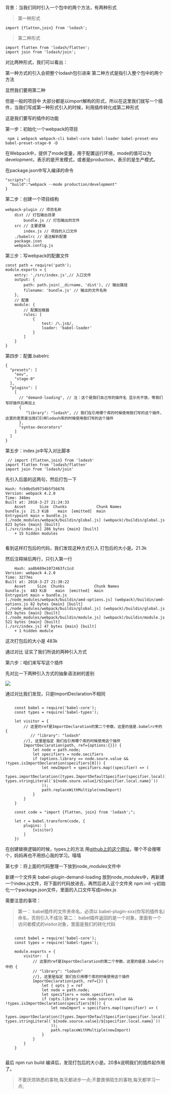 
背景：当我们同时引入一个包中的两个方法，有两种形式


> 第一种形式 
> 
```
import {flatten,join} from 'lodash';
```
>第二种形式
>
```
import flatten from 'lodash/flatten';
import join from 'lodash/join';
```

对比两种形式，我们可以看出：

第一种方式的引入会把整个lodash包引进来
第二种方式是指引入整个包中的两个方法

显然我们要用第二种

但是一般的项目中 大部分都是以import解构的形式，所以在这里我们就写一个插件，当我们写成第一种形式引入的时候，利用插件转化成第二种形式


这是我们要写的插件的功能


第一步：初始化一个webpack的项目

```
 npm i webpack webpack-cli babel-core babel-loader babel-preset-env babel-preset-stage-0 -D
```

在Webpack中，提供了mode变量，用于配置运行环境，mode的值可以为development，表示的是开发模式，或者是production，表示的是生产模式。

在package.json中写入编译的命令

```
"scripts":{
  "build":"webpack --mode production/development"
}
```

第二步：创建一个项目结构

```
webpack-plugin // 项目名称
    dist // 打包输出目录
        bundle.js // 打包输出的文件
    src // 主要逻辑
        index.js // 项目的入口文件
    ./babelrc // 语法解析配置
    package.json
    webpack.config.js

```

第三步：写webpack的配置文件

```
const path = require('path');
module.exports = {
    entry: './src/index.js',// 入口文件
    output: {
        path: path.join(__dirname, 'dist'), // 输出路径
        filename: 'bundle.js' // 输出的文件名称
    },
    // 配置
    module: {
        // 配置加载器
        rules: [
            {
                test: /\.js$/,
                loader: 'babel-loader'
            }
        ]
    }
}

```
第四步：配置.babelrc

```
{
  "presets": [
    "env",
    "stage-0"
  ],
  "plugins": [
    [
      // "demand-loading", // 注：这个是我们自己写的插件名 显示先不放，等我们写好插件后再加上
      {
         "library": "lodash", // 我们在引用哪个库的时候使用我们写的这个插件，这里的意思是当我们引用lodash库的时候使用我们写的这个插件
      },
      "syntax-decorators"
    ]
  ]
}
```


第五步：index.js中写入对比脚本


```
 // import {flatten,join} from 'lodash'
import flatten from 'lodash/flatten'
import join from 'lodash/join'
```

先引入后面的这两句，然后打包一下

```
Hash: fcb0bd5d9734b5f56676
Version: webpack 4.2.0
Time: 346ms
Built at: 2018-3-27 21:24:33
    Asset      Size  Chunks             Chunk Names
bundle.js  21.3 KiB    main  [emitted]  main
Entrypoint main = bundle.js
[./node_modules/webpack/buildin/global.js] (webpack)/buildin/global.js 823 bytes {main} [built]
[./src/index.js] 286 bytes {main} [built]
    + 15 hidden modules


```

看到这样打包后的代码，我们发现这种方式引入 打包后的大小是。21.3k

然后注释掉后两行，只引入第一行

```
    Hash: aa8b689e1072463fc1cd
Version: webpack 4.2.0
Time: 3277ms
Built at: 2018-3-27 21:30:22
    Asset     Size  Chunks             Chunk Names
bundle.js  483 KiB    main  [emitted]  main
Entrypoint main = bundle.js
[./node_modules/webpack/buildin/amd-options.js] (webpack)/buildin/amd-options.js 82 bytes {main} [built]
[./node_modules/webpack/buildin/global.js] (webpack)/buildin/global.js 823 bytes {main} [built]
[./node_modules/webpack/buildin/module.js] (webpack)/buildin/module.js 521 bytes {main} [built]
[./src/index.js] 47 bytes {main} [built]
    + 1 hidden module

```

这次打包后的大小是 483k

通过对比 证实了我们所说的两种引入方式

第六步：咱们来写写这个插件 


先对比一下两种引入方式的抽象语法树的差别

![](http://a1.qpic.cn/psb?/V10n1LYN0FnrMc/61sxmy*JFl1EiOohpUYaMQUOOTO9ICrvAKggrtquKJc!/m/dEABAAAAAAAAnull&bo=LgXeAQAAAAADB9Y!&rf=photolist&t=5)


通过对比我们发现，只是ImportDeclaration不相同


```

	const babel = require('babel-core');
	const types = require('babel-types');
	
	let visitor = {
	    // 这里的ref是ImportDeclaration的第二个参数，这里的值是.babelrc中的 {
	       // "library": "lodash"
	    //}, 这里是指定 我们在引用哪个库的时候使用这个插件
	    ImportDeclaration(path, ref={options:{}}) {
	        let node = path.node;
	        let specifiers = node.secifiers
	        if (options.library == node.soure.value && !types.isImportDeclaration(specifiers[0])) {
	            let newImport = specifiers.map((specifier) => (
	                types.importDeclaration([types.ImportDefaultSpecifier(specifier.local)], types.stringLiteral(`${node.soure.value}/${specifier.local.name}`))
	            ));
	            path.replaceWithMultiple(newImport)
	        }
	    }     
	}
	
	const code = "import {flatten, join} from 'lodash';";
	
	let r = babel.transform(code, {
	    plugins: [
	        {visitor}
	    ]
	})

```

在创建替换逻辑的时候，types上的方法 用[github上的这个网址](https://github.com/jamiebuilds/babel-types)，哪个不会搜哪个，妈妈再也不用担心我的学习。嘻嘻

第七步：将上面的代码整理一下放到node_modules文件中

新建一个文件夹 babel-plugin-demand-loading 放到node_modules中，再新建一个index.js文件，将下面的代码放进去，再然后进入这个文件夹 npm init -y初始化一个package.json文件，里面的入口文件写成index.js


需要注意的事项：

> 第一： babel插件的文件夹命名，必须以 babel-plugin-xxx(你写的插件名)命名，否则引入不成功
> 第二： babel插件返回的是一个对象，里面有一个访问者模式的visitor对象，里面是我们的转化代码
> 


```

	const babel = require('babel-core');
	const types = require('babel-types');
	
	module.exports = {
	    visitor:  {
	        // 这里的ref是ImportDeclaration的第二个参数，这里的值是.babelrc中的 {
	        // "library": "lodash"
	        //}, 这里是指定 我们在引用哪个库的时候使用这个插件
	        ImportDeclaration(path, ref={}) {
	            let { opts } = ref
	            let node = path.node;
	            let specifiers = node.specifiers
	            if (opts.library == node.source.value && !types.isImportDeclaration(specifiers[0])) {
	                let newImport = specifiers.map((specifier) => (
	                    types.importDeclaration([types.ImportDefaultSpecifier(specifier.local)], types.stringLiteral(`${node.source.value}/${specifier.local.name}`))
	                ));
	                path.replaceWithMultiple(newImport)
	            }
	        }
	    }
	}


```

最后 npm run build 编译后，发现打包后的大小是。20多k说明我们的插件起作用了。

>不要厌烦熟悉的事物,每天都进步一点;不要畏惧陌生的事物,每天都学习一点;


